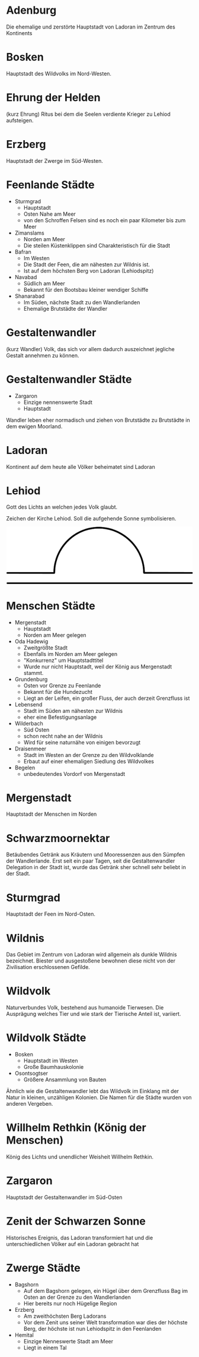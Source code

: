 # Adenburg

Die ehemalige und zerstörte Hauptstadt von Ladoran im Zentrum des Kontinents

# Bosken

Hauptstadt des Wildvolks im Nord-Westen.

# Ehrung der Helden

(kurz Ehrung) Ritus bei dem die Seelen verdiente Krieger zu Lehiod aufsteigen.

# Erzberg

Hauptstadt der Zwerge im Süd-Westen.

# Feenlande Städte

* Sturmgrad
  * Hauptstadt
  * Osten Nahe am Meer
  * von den Schroffen Felsen sind es noch ein paar Kilometer bis zum Meer
* Zimanslams
  * Norden am Meer
  * Die steilen Küstenklippen sind Charakteristisch für die Stadt
* Bafran
  * Im Westen
  * Die Stadt der Feen, die am nähesten zur Wildnis ist.
  * Ist auf dem höchsten Berg von Ladoran (Lehiodspitz)
* Navabad
  * Südlich am Meer
  * Bekannt für den Bootsbau kleiner wendiger Schiffe
* Shanarabad
  * Im Süden, nächste Stadt zu den Wandlerlanden
  * Ehemalige Brutstädte der Wandler

# Gestaltenwandler

(kurz Wandler) Volk, das sich vor allem dadurch auszeichnet jegliche Gestalt annehmen zu können.

# Gestaltenwandler Städte

* Zargaron
  * Einzige nennenswerte Stadt
  * Hauptstadt

Wandler leben eher normadisch und ziehen von Brutstädte zu Brutstädte in dem ewigen Moorland.

# Ladoran

Kontinent auf dem heute alle Völker beheimatet sind Ladoran

# Lehiod

Gott des Lichts an welchen jedes Volk glaubt.

Zeichen der Kirche Lehiod. Soll die aufgehende Sonne symbolisieren.

![Zeichen](images/Kirche%20Heliod.fw.png)

# Menschen Städte

* Mergenstadt 
  * Hauptstadt
  * Norden am Meer gelegen
* Oda Hadewig
  * Zweitgrößte Stadt
  * Ebenfalls im Norden am Meer gelegen
  * "Konkurrenz" um Hauptstadttitel
  * Wurde nur nicht Hauptstadt, weil der König aus Mergenstadt stammt.
* Grundenburg
  * Osten vor Grenze zu Feenlande
  * Bekannt für die Hundezucht
  * Liegt an der Leifen, ein großer Fluss, der auch derzeit Grenzfluss ist
* Lebensend 
  * Stadt im Süden am nähesten zur Wildnis
  * eher eine Befestigungsanlage
* Wilderbach
  * Süd Osten
  * schon recht nahe an der Wildnis
  * Wird für seine naturnähe von einigen bevorzugt
* Draisenmeer
  * Stadt im Westen an der Grenze zu den Wildvolklande
  * Erbaut auf einer ehemaligen Siedlung des Wildvolkes
* Begelen
  * unbedeutendes Vordorf von Mergenstadt

# Mergenstadt

Hauptstadt der Menschen im Norden

# Schwarzmoornektar

Betäubendes Getränk aus Kräutern und Mooressenzen aus den Sümpfen der Wandlerlande. Erst seit ein paar Tagen, seit die Gestaltenwandler Delegation in der Stadt ist, wurde das Getränk sher schnell sehr beliebt in der Stadt.

# Sturmgrad

Hauptstadt der Feen im Nord-Osten.

# Wildnis

Das Gebiet im Zentrum von Ladoran wird allgemein als dunkle Wildnis bezeichnet. Biester und ausgestoßene bewohnen diese nicht von der Zivilisation erschlossenen Gefilde.

# Wildvolk

Naturverbundes Volk, bestehend aus humanoide Tierwesen. Die Ausprägung welches Tier und wie stark der Tierische Anteil ist, variiert.

# Wildvolk Städte

* Bosken
  * Hauptstadt im Westen
  * Große Baumhauskolonie
* Osontsogtser
  * Größere Ansammlung von Bauten

Ähnlich wie die Gestaltenwandler lebt das Wildvolk im Einklang mit der Natur in kleinen, unzähligen Kolonien. Die Namen für die Städte wurden von anderen Vergeben.
# Willhelm Rethkin (König der Menschen)

König des Lichts und unendlicher Weisheit Willhelm Rethkin.

# Zargaron

Hauptstadt der Gestaltenwandler im Süd-Osten

# Zenit der Schwarzen Sonne
Historisches Ereignis, das Ladoran transformiert hat und die unterschiedlichen Völker auf ein Ladoran gebracht hat

# Zwerge Städte

* Bagshorn
  * Auf dem Bagshorn gelegen, ein Hügel über dem Grenzfluss Bag im Osten an der Grenze zu den Wandlerlanden
  * Hier bereits nur noch Hügelige Region
* Erzberg
  * Am zweithöchsten Berg Ladorans
  * Vor dem Zenit uns seiner Welt transformation war dies der höchste Berg, der höchste ist nun Lehiodspitz in den Feenlanden
* Hemital
  * Einzige Nenneswerte Stadt am Meer
  * Liegt in einem Tal
  
